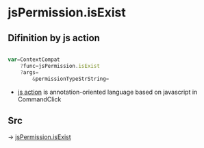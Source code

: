 # jsPermission.isExist

## Difinition by js action

```js.js

var=ContextCompat
	?func=jsPermission.isExist
	?args=
		&permissionTypeStrString=
```

- [js action]() is annotation-oriented language based on javascript in CommandClick

## Src

-> [jsPermission.isExist](https://github.com/puutaro/CommandClick/blob/master/app/src/main/java/com/puutaro/commandclick/fragment_lib/terminal_fragment/js_interface/system/JsPermission.kt#L27)



